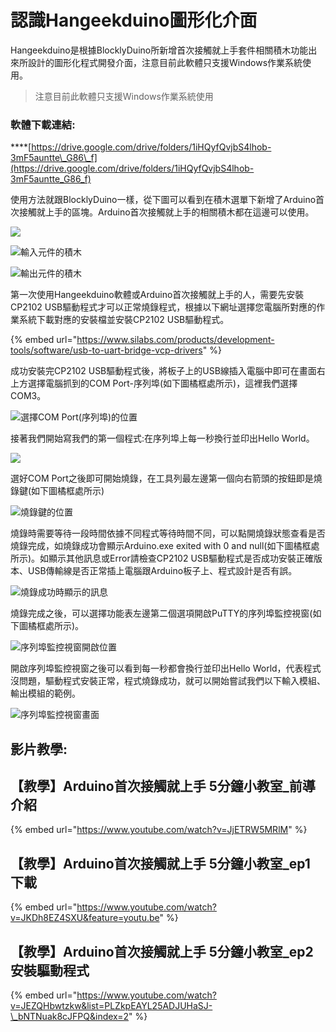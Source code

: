 # 認識Hangeekduino圖形化介面

Hangeekduino是根據BlocklyDuino所新增首次接觸就上手套件相關積木功能出來所設計的圖形化程式開發介面，注意目前此軟體只支援Windows作業系統使用。

> 注意目前此軟體只支援Windows作業系統使用

### **軟體下載連結:**

\*\*\*\*[https://drive.google.com/drive/folders/1iHQyfQvjbS4lhob-3mF5auntte\_G86\_f](https://drive.google.com/drive/folders/1iHQyfQvjbS4lhob-3mF5auntte_G86_f) 



使用方法就跟BlocklyDuino一樣，從下圖可以看到在積木選單下新增了Arduino首次接觸就上手的區塊。Arduino首次接觸就上手的相關積木都在這邊可以使用。

![](../.gitbook/assets/arduino-shou-ci-jie-chu-jiu-shang-shou-.png)

![&#x8F38;&#x5165;&#x5143;&#x4EF6;&#x7684;&#x7A4D;&#x6728;](../.gitbook/assets/hangeekduino_input.png)

![&#x8F38;&#x51FA;&#x5143;&#x4EF6;&#x7684;&#x7A4D;&#x6728;](../.gitbook/assets/hangeekduino_output.png)

第一次使用Hangeekduino軟體或Arduino首次接觸就上手的人，需要先安裝CP2102 USB驅動程式才可以正常燒錄程式，根據以下網址選擇您電腦所對應的作業系統下載對應的安裝檔並安裝CP2102 USB驅動程式。

{% embed url="https://www.silabs.com/products/development-tools/software/usb-to-uart-bridge-vcp-drivers" %}

成功安裝完CP2102 USB驅動程式後，將板子上的USB線插入電腦中即可在畫面右上方選擇電腦抓到的COM Port-序列埠\(如下圖橘框處所示\)，這裡我們選擇COM3。

![&#x9078;&#x64C7;COM Port\(&#x5E8F;&#x5217;&#x57E0;\)&#x7684;&#x4F4D;&#x7F6E;](../.gitbook/assets/hangeekduino_comport.png)

接著我們開始寫我們的第一個程式:在序列埠上每一秒換行並印出Hello World。

![](../.gitbook/assets/lesson_0_helloworld.png)

選好COM Port之後即可開始燒錄，在工具列最左邊第一個向右箭頭的按鈕即是燒錄鍵\(如下圖橘框處所示\)

![&#x71D2;&#x9304;&#x9375;&#x7684;&#x4F4D;&#x7F6E;](../.gitbook/assets/hangeekduino_upload.png)

燒錄時需要等待一段時間依據不同程式等待時間不同，可以點開燒錄狀態查看是否燒錄完成，如燒錄成功會顯示Arduino.exe exited with 0 and null\(如下圖橘框處所示\)。如顯示其他訊息或Error請檢查CP2102 USB驅動程式是否成功安裝正確版本、USB傳輸線是否正常插上電腦跟Arduino板子上、程式設計是否有誤。

![&#x71D2;&#x9304;&#x6210;&#x529F;&#x6642;&#x986F;&#x793A;&#x7684;&#x8A0A;&#x606F;](../.gitbook/assets/hangeekduino_uploadsuccess.png)

燒錄完成之後，可以選擇功能表左邊第二個選項開啟PuTTY的序列埠監控視窗\(如下圖橘框處所示\)。

![&#x5E8F;&#x5217;&#x57E0;&#x76E3;&#x63A7;&#x8996;&#x7A97;&#x958B;&#x555F;&#x4F4D;&#x7F6E;](../.gitbook/assets/hangeekduino_serialport1.png)

開啟序列埠監控視窗之後可以看到每一秒都會換行並印出Hello World，代表程式沒問題，驅動程式安裝正常，程式燒錄成功，就可以開始嘗試我們以下輸入模組、輸出模組的範例。

![&#x5E8F;&#x5217;&#x57E0;&#x76E3;&#x63A7;&#x8996;&#x7A97;&#x756B;&#x9762;](../.gitbook/assets/hangeekduino_serialport2.png)

## 影片教學:

## 【教學】Arduino首次接觸就上手 5分鐘小教室\_前導介紹

{% embed url="https://www.youtube.com/watch?v=JjETRW5MRlM" %}

## 【教學】Arduino首次接觸就上手 5分鐘小教室\_ep1 下載

{% embed url="https://www.youtube.com/watch?v=JKDh8EZ4SXU&feature=youtu.be" %}

## 【教學】Arduino首次接觸就上手 5分鐘小教室\_ep2 安裝驅動程式

{% embed url="https://www.youtube.com/watch?v=JEZQHbwtzkw&list=PLZkpEAYL25ADJUHaSJ-\_bNTNuak8cJFPQ&index=2" %}



